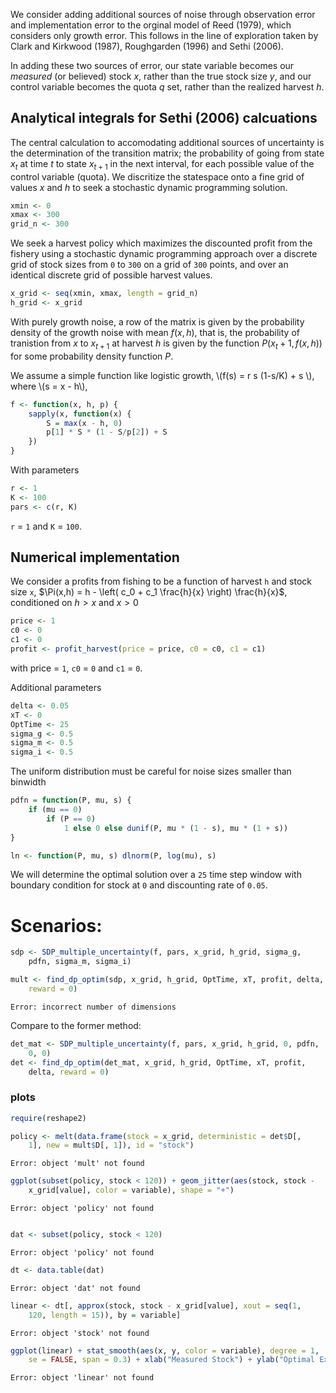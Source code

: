 







We consider adding additional sources of noise through observation error and implementation error to the orginal model of Reed (1979), which considers only growth error.  This follows in the line of exploration taken by Clark and Kirkwood (1987), Roughgarden (1996) and Sethi (2006). 

In adding these two sources of error, our state variable becomes our *measured* (or believed) stock $x$, rather than the true stock size $y$, and our control variable becomes the quota $q$ set, rather than the realized harvest $h$.  

## Analytical integrals for Sethi (2006) calcuations

The central calculation to accomodating additional sources of uncertainty is the determination of the transition matrix; the probability of going from state $x_t$ at time $t$ to state $x_{t+1}$ in the next interval, for each possible value of the control variable (quota).  We discritize the statespace onto a fine grid of values $x$ and $h$ to seek a stochastic dynamic programming solution.  



```r
xmin <- 0
xmax <- 300
grid_n <- 300
```


We seek a harvest policy which maximizes the discounted profit from the fishery using a stochastic dynamic programming approach over a discrete grid of stock sizes from `0` to `300` on a grid of `300` points, and over an identical discrete grid of possible harvest values.  



```r
x_grid <- seq(xmin, xmax, length = grid_n)
h_grid <- x_grid
```



With purely growth noise, a row of the matrix is given by the probability density of the growth noise with mean $f(x,h)$, that is, the probability of tranistion from $x$ to $x_{t+1}$ at harvest $h$ is given by the function $P(x_t+1, f(x,h))$ for some probability density function $P$. 



We assume a simple function like logistic growth, \\(f(s) = r s (1-s/K) + s \\), where \\(s = x - h\\),


```r
f <- function(x, h, p) {
    sapply(x, function(x) {
        S = max(x - h, 0)
        p[1] * S * (1 - S/p[2]) + S
    })
}
```


With parameters 


```r
r <- 1
K <- 100
pars <- c(r, K)
```


`r` = `1` and `K` = `100`.


## Numerical implementation


We consider a profits from fishing to be a function of harvest `h` and stock size `x`,  $\Pi(x,h) = h - \left( c_0  + c_1 \frac{h}{x} \right) \frac{h}{x}$, conditioned on $h > x$ and $x > 0$


```r
price <- 1
c0 <- 0
c1 <- 0
profit <- profit_harvest(price = price, c0 = c0, c1 = c1)
```


with price = `1`, `c0` = `0` and `c1` = `0`. 


Additional parameters


```r
delta <- 0.05
xT <- 0
OptTime <- 25
sigma_g <- 0.5
sigma_m <- 0.5
sigma_i <- 0.5
```



The uniform distribution must be careful for noise sizes smaller than binwidth


```r
pdfn = function(P, mu, s) {
    if (mu == 0) 
        if (P == 0) 
            1 else 0 else dunif(P, mu * (1 - s), mu * (1 + s))
}

ln <- function(P, mu, s) dlnorm(P, log(mu), s)
```


We will determine the optimal solution over a `25` time step window with boundary condition for stock at `0` and discounting rate of `0.05`.  

# Scenarios: 



```r
sdp <- SDP_multiple_uncertainty(f, pars, x_grid, h_grid, sigma_g, 
    pdfn, sigma_m, sigma_i)
```



```r
mult <- find_dp_optim(sdp, x_grid, h_grid, OptTime, xT, profit, delta, 
    reward = 0)
```

```
Error: incorrect number of dimensions
```


Compare to the former method:


```r
det_mat <- SDP_multiple_uncertainty(f, pars, x_grid, h_grid, 0, pdfn, 
    0, 0)
det <- find_dp_optim(det_mat, x_grid, h_grid, OptTime, xT, profit, 
    delta, reward = 0)
```




### plots




```r
require(reshape2)

policy <- melt(data.frame(stock = x_grid, deterministic = det$D[, 
    1], new = mult$D[, 1]), id = "stock")
```

```
Error: object 'mult' not found
```

```r
ggplot(subset(policy, stock < 120)) + geom_jitter(aes(stock, stock - 
    x_grid[value], color = variable), shape = "+")
```

```
Error: object 'policy' not found
```

```r

dat <- subset(policy, stock < 120)
```

```
Error: object 'policy' not found
```

```r
dt <- data.table(dat)
```

```
Error: object 'dat' not found
```

```r
linear <- dt[, approx(stock, stock - x_grid[value], xout = seq(1, 
    120, length = 15)), by = variable]
```

```
Error: object 'stock' not found
```

```r
ggplot(linear) + stat_smooth(aes(x, y, color = variable), degree = 1, 
    se = FALSE, span = 0.3) + xlab("Measured Stock") + ylab("Optimal Expected Escapement")
```

```
Error: object 'linear' not found
```


